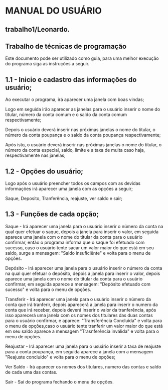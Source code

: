 # MANUAL DO USUÁRIO

## trabalho1/Leonardo.
## Trabalho de técnicas de programação

Este documento pode ser utilizado como guia, para uma melhor execução do programa siga as instruções a seguir.

## 1.1 - Inicio e cadastro das informações do usuário;

Ao executar o programa, irá aparecer uma janela com boas vindas;

Logo em seguida irão aparecer as janelas para o usuário inserir o nome do titular, número da conta comum e o saldo da conta comum respectivamente;

Depois o usuário deverá inserir nas próximas janelas o nome do titular, o número da conta poupança e o saldo da conta poupança respectivamente;

Após isto, o usuário deverá inserir nas próximas janelas o nome do titular, o número da conta especial, saldo, limite e a taxa de multa caso haja, respectivamente nas janelas;

## 1.2 - Opções do usuário;

Logo após o usuário preencher todos os campos com as devidas informações irá aparecer uma janela com as opções a seguir;

Saque, Deposito, Tranferência, reajuste, ver saldo e sair;

## 1.3 - Funções de cada opção;

Saque - Irá aparecer uma janela para o usuário inserir o número da conta na qual quer efetuar o saque, depois a janela para inserir o valor, em seguida aparece uma janela com o nome do titular da conta para o usuário confirmar, então o programa informa que o saque foi efetuado com sucesso, caso o usuário tente sacar um valor maior do que está em seu saldo, surge a mensagem: "Saldo insuficiênte" e volta para o menu de opções.

Depósito - Irá aparecer uma janela para o usuário inserir o número da conta na qual quer efetuar o depósito, depois a janela para inserir o valor, depois aparece uma janela com o nome do titular da conta para o usuário confirmar, em seguida aparece a mensagem: "Depósito efetuado com sucesso" e volta para o menu de opções.

Transferir - Irá aparecer uma janela para o usuário inserir o número da conta que irá tranferir, depois aparecerá a janela para inserir o numero da conta que irá receber, depois deverá inserir o valor da tranferência, após isso aparecerá uma janela com os nomes dos titulares das duas contas para o usuário confirmar, e aparece: "Transferência Concluída" e volta para o menu de opções,caso o usuário tente tranferir um valor maior do que está em seu saldo aparece a mensagem "Trasnferência inválida" e volta para o menu de opções.

Reajustar - Irá aparecer uma janela para o usuário inserir a taxa de reajuste para a conta poupança, em seguida aparece a janela com a mensagem "Reajuste concluído" e volta para o menu de opções;

Ver Saldo - Irá aparecer os nomes dos titulares, numero das contas e saldo de cada uma das contas.

Sair - Saí do programa fechando o menu de opções.
